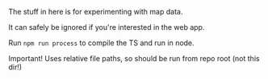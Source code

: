 The stuff in here is for experimenting with map data.

It can safely be ignored if you're interested in the web app.

Run `npm run process` to compile the TS and run in node.

Important! Uses relative file paths, so should be run from repo root (not this dir!)
